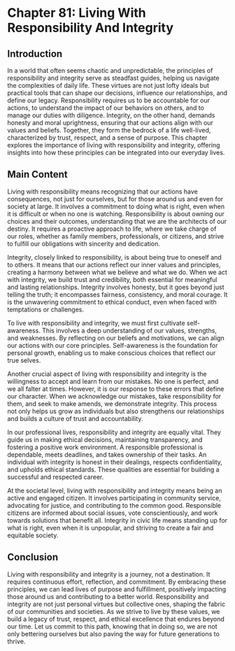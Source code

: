 # Chapter 81: Living With Responsibility And Integrity

## Introduction

In a world that often seems chaotic and unpredictable, the principles of responsibility and integrity serve as steadfast guides, helping us navigate the complexities of daily life. These virtues are not just lofty ideals but practical tools that can shape our decisions, influence our relationships, and define our legacy. Responsibility requires us to be accountable for our actions, to understand the impact of our behaviors on others, and to manage our duties with diligence. Integrity, on the other hand, demands honesty and moral uprightness, ensuring that our actions align with our values and beliefs. Together, they form the bedrock of a life well-lived, characterized by trust, respect, and a sense of purpose. This chapter explores the importance of living with responsibility and integrity, offering insights into how these principles can be integrated into our everyday lives.

## Main Content

Living with responsibility means recognizing that our actions have consequences, not just for ourselves, but for those around us and even for society at large. It involves a commitment to doing what is right, even when it is difficult or when no one is watching. Responsibility is about owning our choices and their outcomes, understanding that we are the architects of our destiny. It requires a proactive approach to life, where we take charge of our roles, whether as family members, professionals, or citizens, and strive to fulfill our obligations with sincerity and dedication.

Integrity, closely linked to responsibility, is about being true to oneself and to others. It means that our actions reflect our inner values and principles, creating a harmony between what we believe and what we do. When we act with integrity, we build trust and credibility, both essential for meaningful and lasting relationships. Integrity involves honesty, but it goes beyond just telling the truth; it encompasses fairness, consistency, and moral courage. It is the unwavering commitment to ethical conduct, even when faced with temptations or challenges.

To live with responsibility and integrity, we must first cultivate self-awareness. This involves a deep understanding of our values, strengths, and weaknesses. By reflecting on our beliefs and motivations, we can align our actions with our core principles. Self-awareness is the foundation for personal growth, enabling us to make conscious choices that reflect our true selves.

Another crucial aspect of living with responsibility and integrity is the willingness to accept and learn from our mistakes. No one is perfect, and we all falter at times. However, it is our response to these errors that define our character. When we acknowledge our mistakes, take responsibility for them, and seek to make amends, we demonstrate integrity. This process not only helps us grow as individuals but also strengthens our relationships and builds a culture of trust and accountability.

In our professional lives, responsibility and integrity are equally vital. They guide us in making ethical decisions, maintaining transparency, and fostering a positive work environment. A responsible professional is dependable, meets deadlines, and takes ownership of their tasks. An individual with integrity is honest in their dealings, respects confidentiality, and upholds ethical standards. These qualities are essential for building a successful and respected career.

At the societal level, living with responsibility and integrity means being an active and engaged citizen. It involves participating in community service, advocating for justice, and contributing to the common good. Responsible citizens are informed about social issues, vote conscientiously, and work towards solutions that benefit all. Integrity in civic life means standing up for what is right, even when it is unpopular, and striving to create a fair and equitable society.

## Conclusion

Living with responsibility and integrity is a journey, not a destination. It requires continuous effort, reflection, and commitment. By embracing these principles, we can lead lives of purpose and fulfillment, positively impacting those around us and contributing to a better world. Responsibility and integrity are not just personal virtues but collective ones, shaping the fabric of our communities and societies. As we strive to live by these values, we build a legacy of trust, respect, and ethical excellence that endures beyond our time. Let us commit to this path, knowing that in doing so, we are not only bettering ourselves but also paving the way for future generations to thrive.